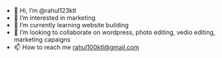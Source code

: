 - 👋 Hi, I’m @rahul123ktl
- 👀 I’m interested in marketing
- 🌱 I’m currently learning website building
- 💞️ I’m looking to collaborate on wordpress, photo editing, vedio editing, marketing capaigns
- 📫 How to reach me rahul100ktl@gmail.com

<!---
rahul123ktl/rahul123ktl is a ✨ special ✨ repository because its `README.md` (this file) appears on your GitHub profile.
You can click the Preview link to take a look at your changes.
--->
